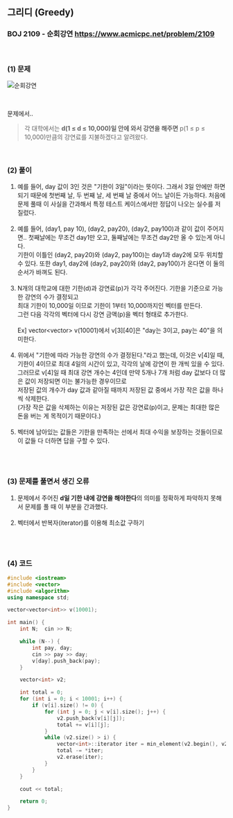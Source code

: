 ## 그리디 (Greedy) 
### BOJ 2109 - 순회강연      <https://www.acmicpc.net/problem/2109>

<br>

### (1) 문제 ###
![순회강연](https://user-images.githubusercontent.com/83392219/140550174-708fe8ca-3b88-4518-8574-b30da04d9e7e.JPG)

<br>

문제에서..<br>
> 각 대학에서는 <b>d(1 ≤ d ≤ 10,000)일 안에 와서 강연을 해주면</b> p(1 ≤ p ≤ 10,000)만큼의 강연료를 지불하겠다고 알려왔다. 

<br>

### (2) 풀이 ###
1. 예를 들어, day 값이 3인 것은 "기한이 3일"이라는 뜻이다. 그래서 3일 안에만 하면 되기 때문에 첫번째 날, 두 번째 날, 세 번째 날 중에서 어느 날이든 가능하다. 
   처음에 문제 풀때 이 사실을 간과해서 특정 테스트 케이스에서만 정답이 나오는 실수를 저질렀다.<br><br>
2. 예를 들어, (day1, pay 10), (day2, pay20), (day2, pay100)과 같이 값이 주어지면.. 
첫째날에는 무조건 day1만 오고, 둘째날에는 무조건 day2만 올 수 있는게 아니다.<br>
기한이 이틀인 (day2, pay20)와 (day2, pay100)는 day1과 day2에 모두 위치할 수 있다.
또한 day1, day2에 (day2, pay20)와 (day2, pay100)가 온다면 이 둘의 순서가 바껴도 된다.<br><br>
3. N개의 대학교에 대한 기한(d)과 강연료(p)가 각각 주어진다. 기한을 기준으로 가능한 강연의 수가 결정되고<br>
최대 기한이 10,000일 이므로 기한이 1부터 10,000까지인 벡터를 만든다.<br>
그런 다음 각각의 벡터에 다시 강연 금액(p)을 벡터 형태로 추가한다.<br><br>
Ex] vector<vector<int>> v(10001)에서 v[3][40]은 "day는 3이고, pay는 40"을 의미한다.<br><br>
4. 위에서 "기한에 따라 가능한 강연의 수가 결정된다."라고 했는데, 이것은 v[4]일 때, 기한이 4이므로 최대 4일의 시간이 있고, 각각의 날에 강연이 한 개씩 있을 수 있다.  
그러므로 v[4]일 때 최대 강연 개수는 4인데 만약 5개나 7개 처럼 day 값보다 더 많은 값이 저장되면 이는 불가능한 경우이므로  
저장된 값의 개수가 day 값과 같아질 때까지 저장된 값 중에서 가장 작은 값을 하나씩 삭제한다.  
(가장 작은 값을 삭제하는 이유는 저장된 값은 강연료(p)이고, 문제는 최대한 많은 돈을 버는 게 목적이기 때문이다.)<br><br>
5. 벡터에 남아있는 값들은 기한을 만족하는 선에서 최대 수익을 보장하는 것들이므로 이 값들 다 더하면 답을 구할 수 있다.
 

<br><br>

### (3) 문제를 풀면서 생긴 오류 ###
1. 문제에서 주어진 **d일 기한 내에 강연을 해야한다**의 의미를 정확하게 파악하지 못해서 문제를 풀 때 이 부분을 간과했다.<br><br>
2. 벡터에서 반복자(iterator)를 이용해 최소값 구하기
   
   
<br><br>
   
### (4) 코드 ###
 
```c++
#include <iostream>
#include <vector>
#include <algorithm>
using namespace std;

vector<vector<int>> v(10001);

int main() {
	int N;	cin >> N;

	while (N--) {
		int pay, day;
		cin >> pay >> day;
		v[day].push_back(pay);
	}

	vector<int> v2;

	int total = 0;
	for (int i = 0; i < 10001; i++) {
		if (v[i].size() != 0) {
			for (int j = 0; j < v[i].size(); j++) {
				v2.push_back(v[i][j]);
				total += v[i][j];
			}
			while (v2.size() > i) {
				vector<int>::iterator iter = min_element(v2.begin(), v2.end());
				total -= *iter;
				v2.erase(iter);
			}
		}
	}

	cout << total;

	return 0;
}
```

